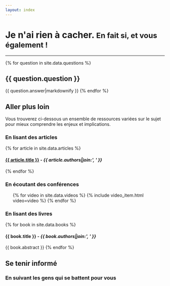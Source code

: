 ```yaml
---
layout: index
---
```


# Je n'ai rien à cacher. <small>En fait si, et vous également !</small>

---

{% for question in site.data.questions %}
## <i class="glyphicon glyphicon-hand-right" aria-hidden="true"></i> {{ question.question }}

{{ question.answer|markdownify }}
{% endfor %}


## <i class="glyphicon glyphicon-hand-right" aria-hidden="true"></i> Aller plus loin

Vous trouverez ci-dessous un ensemble de ressources variées sur le sujet pour
mieux comprendre les enjeux et implications.

### En lisant des articles

{% for article in site.data.articles %}
#### <a href="{{ article.url }}">{{ article.title }}</a> - <em>{{ article.authors|join:', ' }}</em>
{% endfor %}

### En écoutant des conférences

<ul class="media-list">
{% for video in site.data.videos %}
    {% include video_item.html video=video %}
{% endfor %}
</ul>

### En lisant des livres

{% for book in site.data.books %}
#### {{ book.title }} - <em>{{ book.authors|join:', ' }}</em>

{{ book.abstract }}
{% endfor %}


## <i class="glyphicon glyphicon-hand-right" aria-hidden="true"></i> Se tenir informé

### En suivant les gens qui se battent pour vous



